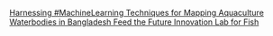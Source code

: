 [Harnessing #MachineLearning Techniques for Mapping Aquaculture Waterbodies in Bangladesh   Feed the Future Innovation Lab for Fish](https://qi.tc/qi/116987)